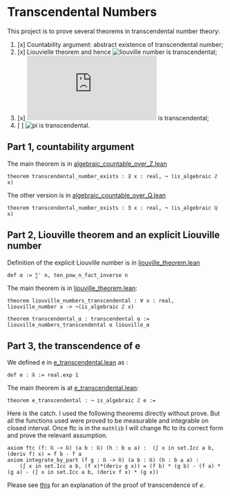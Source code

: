 
# Transcendental Numbers

This project is to prove several theorems in transcendental number theory:

1. [x] Countability argument: abstract existence of transcendental number;
2. [x] Liouvielle theorem and hence ![liouville number](https://latex.codecogs.com/gif.latex?\sum_{i=0}^\infty&space;\frac{1}{10^{n!}}) is transcendental;
3. [x] ![e](https://latex.codecogs.com/gif.latex?e) is transcendental;
4. [ ] ![pi](https://latex.codecogs.com/gif.latex?\pi) is transcendental.

## Part 1, countability argument

The main theorem is in [algebraic_countable_over_Z.lean](https://github.com/jjaassoonn/transcendental/blob/master/src/algebraic_countable_over_Z.lean#L731)

```lean
theorem transcendental_number_exists : ∃ x : real, ¬ (is_algebraic ℤ x)
```

The other version is in [algebraic_countable_over_Q.lean](https://github.com/jjaassoonn/transcendental/blob/master/src/algebraic_countable_over_Q.lean#L897)

```lean
theorem transcendental_number_exists : ∃ x : real, ¬ (is_algebraic ℚ x)
```

## Part 2, Liouville theorem and an explicit Liouville number

Definition of the explicit Liouville number is in [liouville_theorem.lean](https://github.com/jjaassoonn/transcendental/blob/master/src/liouville_theorem.lean#L1136)

```lean
def α := ∑' n, ten_pow_n_fact_inverse n
```

The main theorem is in [liouville_theorem.lean](https://github.com/jjaassoonn/transcendental/blob/master/src/liouville_theorem.lean#L863):

```lean
theorem liouville_numbers_transcendental : ∀ x : real, liouville_number x -> ¬(is_algebraic ℤ x)

theorem transcendental_α : transcendental α := liouville_numbers_transcendental α liouville_α
```

## Part 3, the transcendence of e

We defined e in [e_transcendental.lean](https://github.com/jjaassoonn/transcendental/blob/699e50a6d262ee73ab20bfa6362ed637d4e88c77/src/e_transcendental.lean#L15) as :

``` lean
def e : ℝ := real.exp 1
```

The main theorem is at [e_transcendental.lean](https://github.com/jjaassoonn/transcendental/blob/699e50a6d262ee73ab20bfa6362ed637d4e88c77/src/e_transcendental.lean#L1798):

```lean
theorem e_transcendental : ¬ is_algebraic ℤ e :=
```

Here is the catch. I used the following theorems directly without prove. But all the functions used were proved to be measurable and integrable on closed interval. Once ftc is in the `mathlib` I will change ftc to its correct form and prove the relevant assumption.

``` lean
axiom ftc (f: ℝ -> ℝ) (a b : ℝ) (h : b ≥ a) :  (∫ x in set.Icc a b, (deriv f) x) = f b - f a
axiom integrate_by_part (f g : ℝ -> ℝ) (a b : ℝ) (h : b ≥ a) :
    (∫ x in set.Icc a b, (f x)*(deriv g x)) = (f b) * (g b) - (f a) * (g a) - (∫ x in set.Icc a b, (deriv f x) * (g x))
```

Please see [this](https://github.com/jjaassoonn/transcendental/blob/master/src/doc/e_transcendental_doc.pdf) for an explanation of the proof of transcendence of $e$.

